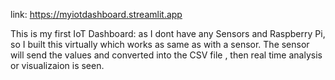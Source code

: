 link: https://myiotdashboard.streamlit.app

This is my first IoT Dashboard:
as I dont have any Sensors and Raspberry Pi, so I built this virtually which works as same as with a sensor.
The sensor will send the values and converted into the CSV file , then real time analysis or visualizaion is seen.
